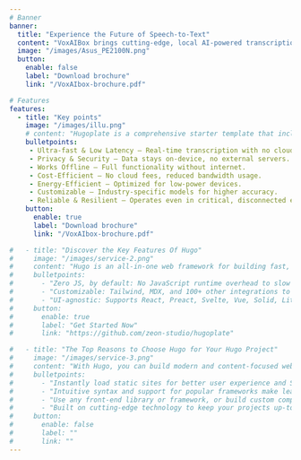 ```yaml
---
# Banner
banner:
  title: "Experience the Future of Speech-to-Text"
  content: "VoxAIBox brings cutting-edge, local AI-powered transcription with unmatched speed and privacy."
  image: "/images/Asus_PE2100N.png"
  button:
    enable: false
    label: "Download brochure"
    link: "/VoxAIbox-brochure.pdf"

# Features
features:
  - title: "Key points"
    image: "/images/illu.png"
    # content: "Hugoplate is a comprehensive starter template that includes everything you need to get started with your Hugo project. What's Included in Hugoplate"
    bulletpoints:
     - Ultra-fast & Low Latency – Real-time transcription with no cloud delays.
     - Privacy & Security – Data stays on-device, no external servers.
     - Works Offline – Full functionality without internet.
     - Cost-Efficient – No cloud fees, reduced bandwidth usage.
     - Energy-Efficient – Optimized for low-power devices.
     - Customizable – Industry-specific models for higher accuracy.
     - Reliable & Resilient – Operates even in critical, disconnected environments.
    button:
      enable: true
      label: "Download brochure"
      link: "/VoxAIbox-brochure.pdf"

#   - title: "Discover the Key Features Of Hugo"
#     image: "/images/service-2.png"
#     content: "Hugo is an all-in-one web framework for building fast, content-focused websites. It offers a range of exciting features for developers and website creators. Some of the key features are:"
#     bulletpoints:
#       - "Zero JS, by default: No JavaScript runtime overhead to slow you down."
#       - "Customizable: Tailwind, MDX, and 100+ other integrations to choose from."
#       - "UI-agnostic: Supports React, Preact, Svelte, Vue, Solid, Lit and more."
#     button:
#       enable: true
#       label: "Get Started Now"
#       link: "https://github.com/zeon-studio/hugoplate"

#   - title: "The Top Reasons to Choose Hugo for Your Hugo Project"
#     image: "/images/service-3.png"
#     content: "With Hugo, you can build modern and content-focused websites without sacrificing performance or ease of use."
#     bulletpoints:
#       - "Instantly load static sites for better user experience and SEO."
#       - "Intuitive syntax and support for popular frameworks make learning and using Hugo a breeze."
#       - "Use any front-end library or framework, or build custom components, for any project size."
#       - "Built on cutting-edge technology to keep your projects up-to-date with the latest web standards."
#     button:
#       enable: false
#       label: ""
#       link: ""
---
```

